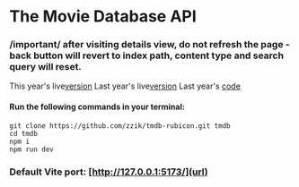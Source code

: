 # The Movie Database API
### /important/ after visiting details view, do not refresh the page - back button will revert to index path, content type and search query will reset.

This year's live[version](https://tmdb-rbc.netlify.app/)
Last year's live[version](https://rubicon-tmdb.netlify.app/)
Last year's [code](https://github.com/zzik/rubicon-tmdb)

#### Run the following commands in your terminal:
```
git clone https://github.com/zzik/tmdb-rubicon.git tmdb
cd tmdb
npm i
npm run dev
```

### Default Vite port: [http://127.0.0.1:5173/](url)
